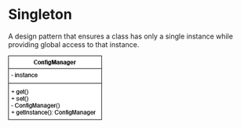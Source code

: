# Singleton

A design pattern that ensures a class has only a single instance while providing global access to that instance.

![](singleton.png)
